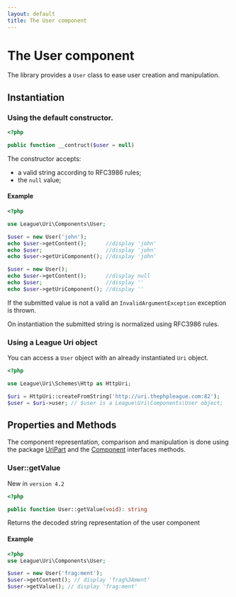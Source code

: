```yaml
---
layout: default
title: The User component
---
```


# The User component

The library provides a `User` class to ease user creation and manipulation.

## Instantiation

### Using the default constructor.

~~~php
<?php

public function __contruct($user = null)
~~~

The constructor accepts:

- a valid string according to RFC3986 rules;
- the `null` value;

#### Example

~~~php
<?php

use League\Uri\Components\User;

$user = new User('john');
echo $user->getContent();      //display 'john'
echo $user;                    //display 'john'
echo $user->getUriComponent(); //display 'john'

$user = new User();
echo $user->getContent();      //display null
echo $user;                    //display ''
echo $user->getUriComponent(); //display ''
~~~

<p class="message-warning">If the submitted value is not a valid an <code>InvalidArgumentException</code> exception is thrown.</p>

<p class="message-info">On instantiation the submitted string is normalized using RFC3986 rules.</p>

### Using a League Uri object

You can access a `User` object with an already instantiated `Uri` object.

~~~php
<?php

use League\Uri\Schemes\Http as HttpUri;

$uri = HttpUri::createFromString('http://uri.thephpleague.com:82');
$user = $uri->user; // $user is a League\Uri\Components\User object;
~~~

## Properties and Methods

The component representation, comparison and manipulation is done using the package [UriPart](/components/overview/#uri-part-interface) and the [Component](/components/overview/#uri-component-interface) interfaces methods.

### User::getValue

<p class="message-notice">New in <code>version 4.2</code></p>

~~~php
<?php

public function User::getValue(void): string
~~~

Returns the decoded string representation of the user component

#### Example

~~~php
<?php
use League\Uri\Components\User;

$user = new User('frag:ment');
$user->getContent(); // display 'frag%3Ament'
$user->getValue(); // display 'frag:ment'
~~~
